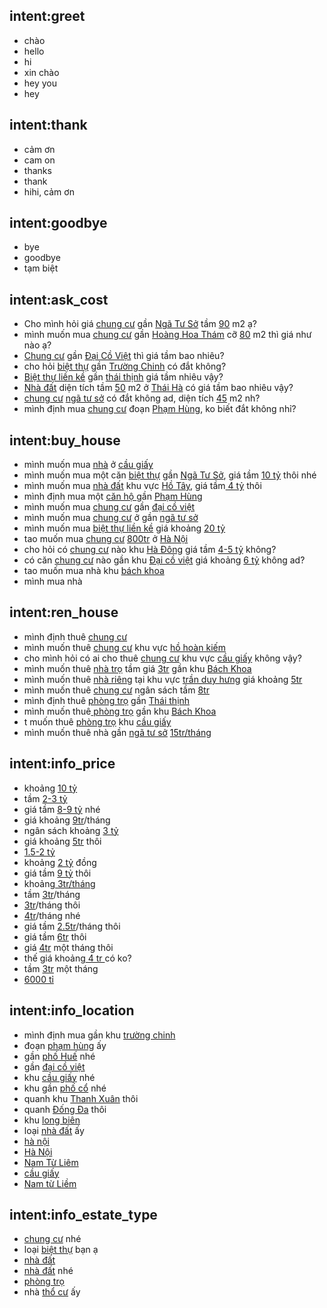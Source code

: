 ## intent:greet
- chào
- hello
- hi
- xin chào
- hey you
- hey

## intent:thank
- cảm ơn
- cam on
- thanks
- thank
- hihi, cảm ơn

## intent:goodbye
- bye
- goodbye
- tạm biệt

## intent:ask_cost
- Cho mình hỏi giá [chung cư](estate_type) gần [Ngã Tư Sở](address) tầm [90](area) m2 ạ?
- mình muốn mua [chung cư](estate_type) gần [Hoàng Hoa Thám](address) cỡ [80](area) m2 thì giá như nào ạ?
- [Chung cư](estate_type) gần [Đại Cồ Việt](address) thì giá tầm bao nhiêu?
- cho hỏi [biệt thự](estate_type) gần [Trường Chinh](address) có đắt không?
- [Biệt thự liền kề](estate_type) gần [thái thịnh](address) giá tầm nhiêu vậy?
- [Nhà đất](estate_type) diện tích tầm [50](area) m2 ở [Thái Hà](address) có giá tầm bao nhiêu vậy?
- [chung cư](estate_type) [ngã tư sở](address) có đắt không ad, diện tích [45](area) m2 nh?
- mình định mua [chung cư](estate_type) đoạn [Phạm Hùng](address), ko biết đắt không nhỉ?

## intent:buy_house
- mình muốn mua [nhà](estate_type) ở [cầu giấy](address)
- mình muốn mua một căn [biệt thự](estate_type) gần [Ngã Tư Sở](address), giá tầm [10 tỷ](cost) thôi nhé
- mình muốn mua [nhà đất](estate_type) khu vực [Hồ Tây](address), giá tầm[ 4 tỷ](cost) thôi
- mình định mua một [căn hộ ](estate_type)gần [Phạm Hùng](address)
- mình muốn mua [chung cư](estate_type) gần [đại cồ việt](address)
- mình muốn mua [chung cư](estate_type) ở gần [ngã tư sở](address)
- mình muốn mua [biệt thự liền kề](estate_type) giá khoảng [20 tỷ](cost)
- tao muốn mua [chung cư](estate_type) [800tr](cost) ở [Hà Nội](address)
- cho hỏi có [chung cư](estate_type) nào khu [Hà Đông](address) giá tầm [4-5 tỷ](cost) không?
- có căn [chung cư](estate_type) nào gần khu [Đại cồ việt](address) giá khoảng [6 tỷ](cost) không ad?
- tao muốn mua nhà khu [bách khoa](estate_type)
- mình mua nhà

## intent:ren_house
- mình định thuê [chung cư](estate_type)
- mình muốn thuê [chung cư](estate_type) khu vực [hồ hoàn kiếm](address)
- cho mình hỏi có ai cho thuê [chung cư](estate_type) khu vực [cầu giấy](address) không vậy?
- mình muốn thuê [nhà trọ](estate_type) tầm giá [3tr](cost) gần khu [Bách Khoa](address)
- mình muốn thuê [nhà riêng](estate_type) tại khu vực [trần duy hưng](address) giá khoảng [5tr](cost)
- mình muốn thuê [chung cư](estate_type) ngân sách tầm [8tr](cost)
- mình định thuê [phòng trọ](estate_type) gần [Thái thịnh](address)
- mình muốn thuê[ phòng trọ](estate_type) gần khu [Bách Khoa](address)
- t muốn thuê [phòng trọ](estate_type) khu [cầu giấy](address)
- mình muốn thuê nhà gần [ngã tư sở](address) [15tr/tháng](cost)

## intent:info_price
- khoảng [10 tỷ](cost)
- tầm [2-3 tỷ](cost)
- giá tầm [8-9 tỷ](cost) nhé
- giá khoảng [9tr](cost)/tháng
- ngân sách khoảng [3 tỷ](cost)
- giá khoảng [5tr](cost) thôi
- [1.5-2 tỷ](cost)
- khoảng [2 tỷ](cost) đồng
- giá tầm [9 tỷ](cost) thôi
- khoảng[ 3tr/tháng](cost)
- tầm [3tr](cost)/tháng
- [3tr](cost)/tháng thôi
- [4tr](cost)/tháng nhé
- giá tầm [2.5tr](cost)/tháng thôi
- giá tầm [6tr](cost) thôi
- giá [4tr](cost) một tháng thôi
- thế giá khoảng[ 4 tr ](cost)có ko?
- tầm [3tr](cost) một tháng
- [6000 tỉ](cost)

## intent:info_location
- mình định mua gần khu [trường chinh](address)
- đoạn [phạm hùng](address) ấy
- gần [phố Huế](address) nhé
- gần [đại cồ việt](address)
- khu [cầu giấy](address) nhé
- khu gần [phố cổ](address) nhé
- quanh khu [Thanh Xuân](address) thôi
- quanh [Đống Đa](address) thôi
- khu [long biên](address)
- loại [nhà đất](estate_type) ấy
- [hà nội](address)
- [Hà Nội](address)
- [Nam Từ Liêm](address)
- [cầu giấy](address)
- [Nam từ Liềm](address)

## intent:info_estate_type
- [chung cư](estate_type) nhé
- loại [biệt thự](estate_type) bạn ạ
- [nhà đất](estate_type)
- [nhà đất](estate_type) nhé
- [phòng trọ](estate_type)
- nhà [thổ cư](estate_type) ấy
